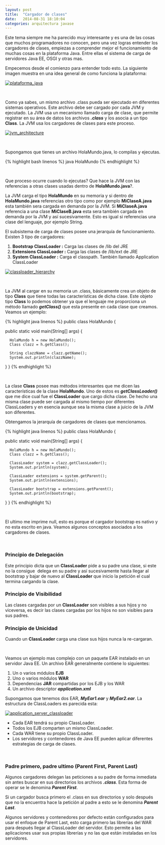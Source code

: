 ```yaml
---
layout: post
title:  "Cargador de clases"
date:   2014-08-31 18:10:04
categories: arquitectura javase
---
```


Este tema siempre me ha parecido muy interesante y es una de las cosas que muchos programadores no conocen, pero una vez logras entender los cargadores de clases, empiezas a comprender mejor el funcionamiento de muchas cosas en la plataforma Java. Entre ellas el sistema de carga de servidores Java EE, OSGI y otras mas.

Empecemos desde el comienzo para entender todo esto. La siguiente imagen muestra en una idea general de como funciona la plataforma:

[![plataforma_java](http://eljaviador.files.wordpress.com/2014/08/plataforma_java.jpg)](https://eljaviador.files.wordpress.com/2014/08/plataforma_java.jpg)

&nbsp;

Como ya sabes, un mismo archivo .class pueda ser ejecutado en diferentes sistemas operativos. Este archivo debe ser cargado por cada JVM y ejecutado. La JVM usa un mecanismo llamado carga de clase, que permite registrar en su área de datos los archivos **_.class_** y los asocia a un tipo **Class**. La JVM usa los cargadores de clases para este proceso.

[![jvm_architecture](http://eljaviador.files.wordpress.com/2014/08/jvm_architecture.jpg)](https://eljaviador.files.wordpress.com/2014/08/jvm_architecture.jpg)

&nbsp;

Supongamos que tienes un archivo HolaMundo.java, lo compilas y ejecutas.

{% highlight bash linenos %}
java HolaMundo
{% endhighlight %}

&nbsp;

Que proceso ocurre cuando lo ejecutas? Que hace la JVM con las referencias a otras clases usadas dentro de **HolaMundo.java**?.

La JVM carga el tipo **HolaMundo** en su memoria y si dentro de **HolaMundo.java** referencias otro tipo como por ejemplo **MiClaseA.java** esta también sera cargada en demanda por la JVM. Si **MiClaseA.java** referencia a una clase **MiClaseB.java** esta sera también cargada en demanda por la JVM y así sucesivamente. Esto es igual si referencias una clase del lenguaje, por ejemplo String.

El subsistema de carga de clases posee una jerarquía de funcionamiento. Existen 3 tipo de cargadores:

1.  **Bootstrap ClassLoader :** Carga las clases de /lib del JRE
2.  **Extensions ClassLoader :** Carga las clases de /lib/ext de JRE
3.  **System ClassLoader :** Carga el classpath. También llamado Application ClassLoader

[![classloader_hierarchy](http://eljaviador.files.wordpress.com/2014/08/classloader_hierarchy.jpg)](https://eljaviador.files.wordpress.com/2014/08/classloader_hierarchy.jpg)

&nbsp;

La JVM al cargar en su memoria un .class, básicamente crea un objeto de tipo **Class** que tiene todas las características de dicha clase. Este objeto tipo **Class** lo podemos obtener ya que el lenguaje me proporciona un método llamado _**getClass()**_ que esta presente en cada clase que creamos. Veamos un ejemplo:

{% highlight java linenos %}
public class HolaMundo {

   public static void main(String[] args) {

      HolaMundo h = new HolaMundo();
      Class clazz = h.getClass();

      String clazzName = clazz.getName();
      System.out.println(clazzName);

   }
}
{% endhighlight %}

&nbsp;

La clase **Class** posee mas métodos interesantes que me dicen las características de la clase **HolaMundo**. Uno de estos es _**getClassLoader()**_ que me dice cual fue el **ClassLoader** que cargo dicha clase. De hecho una misma clase puede ser cargada al mismo tiempo por diferentes ClassLoaders y en esencia aunque sea la misma clase a juicio de la JVM son diferentes.

Obtengamos la jerarquía de cargadores de clases que mencionamos.

{% highlight java linenos %}
public class HolaMundo {

   public static void main(String[] args) {

      HolaMundo h = new HolaMundo();
      Class clazz = h.getClass();

      ClassLoader system = clazz.getClassLoader();
      System.out.println(system);

      ClassLoader extensions = system.getParent();
      System.out.println(extensions);

      ClassLoader bootstrap = extensions.getParent();
      System.out.println(bootstrap);

   }
}
{% endhighlight %}

&nbsp;

El ultimo me imprime null, esto es porque el cargador bootstrap es nativo y no esta escrito en java. Veamos algunos conceptos asociados a los cargadores de clases.

&nbsp;

### Principio de Delegación

Este principio dicta que un **ClassLoader** pide a su padre una clase, si este no la consigue  delega en su padre y así sucesivamente hasta llegar al bootstrap y bajar de nuevo al **ClassLoader** que inicio la petición el cual termina cargando la clase.

### Principio de Visibilidad

Las clases cargadas por un **ClassLoader** son visibles a sus hijos y no viceversa, es decir las clases cargadas por los hijos no son visibles para sus padres.

### Principio de Unicidad

Cuando un **ClassLoader** carga una clase sus hijos nunca la re-cargaran.

&nbsp;

Veamos un ejemplo mas complejo con un paquete EAR instalado en un servidor Java EE. Un archivo EAR generalmente contiene lo siguientes:

1.  Un o varios módulos **EJB**
2.  Uno o varios módulos **WAR**
3.  Dependencias **JAR** compartidas por los EJB y los WAR
4.  Un archivo descriptor _**application.xml**_

Supongamos que tenemos dos EAR, _**MyEar1.ear**_ y _**MyEar2.ear**_. La estructura de ClassLoaders es parecida esta:

[![application_server_classloader](http://eljaviador.files.wordpress.com/2014/08/application_server_classloader.jpg)](https://eljaviador.files.wordpress.com/2014/08/application_server_classloader.jpg)

- Cada EAR tendrá su propio ClassLoader.
- Todos los EJB comparten un mismo ClassLoader.
- Cada WAR tiene su propio ClassLoader.
- Los servidores y contenedores de Java EE pueden aplicar diferentes estrategias de carga de clases.

&nbsp;

### Padre primero, padre ultimo (Parent First, Parent Last)

Algunos cargadores delegan las peticiones a su padre de forma inmediata sin antes buscar en sus directorios los archivos _**.class**_. Esta forma de operar se le denomina _**Parent First**_.

Si un cargador busca primero el .class en sus directorios y solo después que no la encuentra hace la petición al padre a esto se le denomina _**Parent Last**_.

Algunos servidores y contenedores por defecto están configurados para usar el enfoque de Parent Last, esto carga primero las librerías del WAR para después llegar al ClassLoader del servidor. Esto permite a las aplicaciones usar sus propias librerías y no las que están instaladas en los servidores.